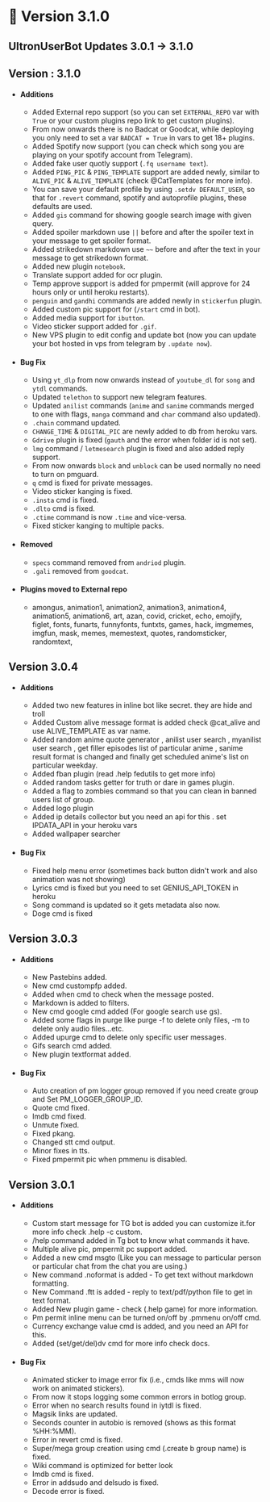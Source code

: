 # 📄 Version 3.1.0

## UltronUserBot Updates 3.0.1 -> 3.1.0

## Version : 3.1.0

* #### Additions
  * Added External repo support (so you can set `EXTERNAL_REPO` var with `True` or your custom plugins repo link to get custom plugins).
  * From now onwards there is no Badcat or Goodcat, while deploying you only need to set a var `BADCAT = True` in vars to get 18+ plugins.
  * Added Spotify now support (you can check which song you are playing on your spotify account from Telegram).
  * Added fake user quotly support (`.fq username text`).
  * Added `PING_PIC` & `PING_TEMPLATE` support are added newly, similar to `ALIVE_PIC` & `ALIVE_TEMPLATE` (check @CatTemplates for more info).
  * You can save your default profile by using `.setdv DEFAULT_USER`, so that for `.revert` command, spotify and autoprofile plugins, these defaults are used.
  * Added `gis` command for showing google search image with given query.
  * Added spoiler markdown use `||` before and after the spoiler text in your message to get spoiler format.
  * Added strikedown markdown use `~~` before and after the text in your message to get strikedown format.
  * Added new plugin `notebook`.
  * Translate support added for ocr plugin.
  * Temp approve support is added for pmpermit (will approve for 24 hours only or until heroku restarts).
  * `penguin` and `gandhi` commands are added newly in `stickerfun` plugin.
  * Added custom pic support for (`/start` cmd in bot).
  * Added media support for `ibutton`.
  * Video sticker support added for `.gif`.
  * New VPS plugin to edit config and update bot (now you can update your bot hosted in vps from telegram by `.update now`).
* #### Bug Fix
  * Using `yt_dlp` from now onwards instead of `youtube_dl` for `song` and `ytdl` commands.
  * Updated `telethon` to support new telegram features.
  * Updated `anilist` commands (`anime` and `sanime` commands merged to one with flags, `manga` command and `char` command also updated).
  * `.chain` command updated.
  * `CHANGE_TIME` & `DIGITAL_PIC` are newly added to db from heroku vars.
  * `Gdrive` plugin is fixed (`gauth` and the error when folder id is not set).
  * `lmg` command / `letmesearch` plugin is fixed and also added reply support.
  * From now onwards `block` and `unblock` can be used normally no need to turn on pmguard.
  * `q` cmd is fixed for private messages.
  * Video sticker kanging is fixed.
  * `.insta` cmd is fixed.
  * `.dlto` cmd is fixed.
  * `.ctime` command is now `.time` and vice-versa.
  * Fixed sticker kanging to multiple packs.
* #### Removed
  * `specs` command removed from `andriod` plugin.
  * `.gali` removed from `goodcat`.
* #### Plugins moved to External repo
  * amongus, animation1, animation2, animation3, animation4, animation5, animation6, art, azan, covid, cricket, echo, emojify, figlet, fonts, funarts, funnyfonts, funtxts, games, hack, imgmemes, imgfun, mask, memes, memestext, quotes, randomsticker, randomtext,

## Version 3.0.4

* #### Additions
  * Added two new features in inline bot like secret. they are hide and troll
  * Added Custom alive message format is added check @cat\_alive and use ALIVE\_TEMPLATE as var name.
  * Added random anime quote generator , anilist user search , myanilist user search , get filler episodes list of particular anime , sanime result format is changed and finally get scheduled anime's list on particular weekday.
  * Added fban plugin (read .help fedutils to get more info)
  * Added random tasks getter for truth or dare in games plugin.
  * Added a flag to zombies command so that you can clean in banned users list of group.
  * Added logo plugin
  * Added ip details collector but you need an api for this . set IPDATA\_API in your heroku vars
  * Added wallpaper searcher
* #### Bug Fix
  * Fixed help menu error (sometimes back button didn't work and also animation was not showing)
  * Lyrics cmd is fixed but you need to set GENIUS\_API\_TOKEN in heroku
  * Song command is updated so it gets metadata also now.
  * Doge cmd is fixed

## Version 3.0.3

* #### Additions
  * New Pastebins added.
  * New cmd custompfp added.
  * Added when cmd to check when the message posted.
  * Markdown is added to filters.
  * New cmd google cmd added (For google search use gs).
  * Added some flags in purge like purge -f to delete only files, -m to delete only audio files...etc.
  * Added upurge cmd to delete only specific user messages.
  * Gifs search cmd added.
  * New plugin textformat added.
* #### Bug Fix
  * Auto creation of pm logger group removed if you need create group and Set PM\_LOGGER\_GROUP\_ID.
  * Quote cmd fixed.
  * Imdb cmd fixed.
  * Unmute fixed.
  * Fixed pkang.
  * Changed stt cmd output.
  * Minor fixes in tts.
  * Fixed pmpermit pic when pmmenu is disabled.

## Version 3.0.1

* #### Additions
  * Custom start message for TG bot is added you can customize it.for more info check .help -c custom.
  * /help command added in Tg bot to know what commands it have.
  * Multiple alive pic, pmpermit pc support added.
  * Added a new cmd msgto (Like you can message to particular person or particular chat from the chat you are using.)
  * New command .noformat is added - To get text without markdown formatting.
  * New Command .ftt is added - reply to text/pdf/python file to get in text format.
  * Added New plugin game - check (.help game) for more information.
  * Pm permit inline menu can be turned on/off by .pmmenu on/off cmd.
  * Currency exchange value cmd is added, and you need an API for this.
  * Added (set/get/del)dv cmd for more info check docs.
* #### Bug Fix
  * Animated sticker to image error fix (i.e., cmds like mms will now work on animated stickers).
  * From now it stops logging some common errors in botlog group.
  * Error when no search results found in iytdl is fixed.
  * Magsik links are updated.
  * Seconds counter in autobio is removed (shows as this format %HH:%MM).
  * Error in revert cmd is fixed.
  * Super/mega group creation using cmd (.create b group name) is fixed.
  * Wiki command is optimized for better look
  * Imdb cmd is fixed.
  * Error in addsudo and delsudo is fixed.
  * Decode error is fixed.

